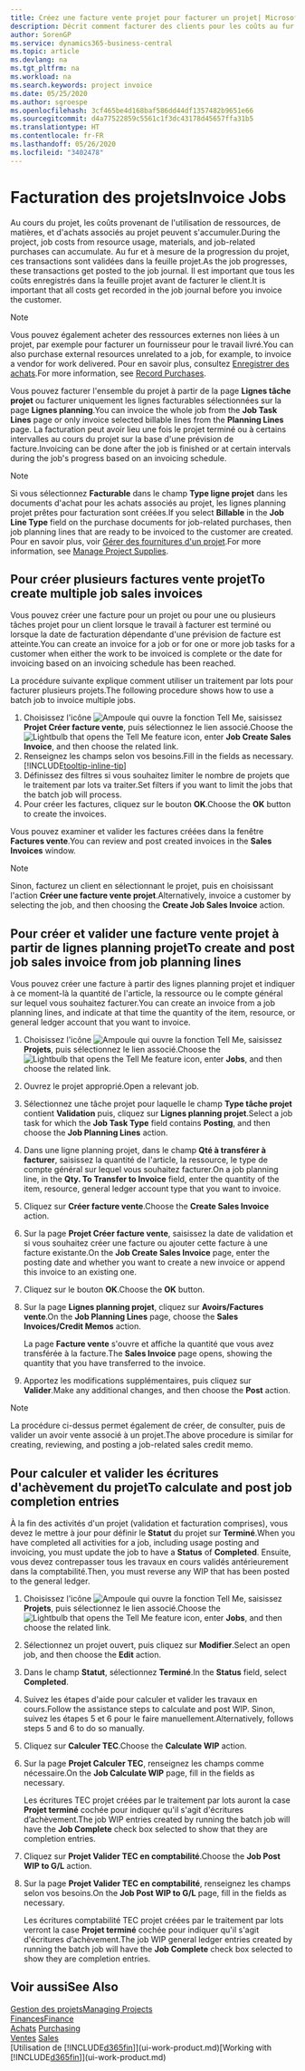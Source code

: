 ```yaml
---
title: Créez une facture vente projet pour facturer un projet| Microsoft Docs
description: Décrit comment facturer des clients pour les coûts au fur et à mesure de l'avancée du projet.
author: SorenGP
ms.service: dynamics365-business-central
ms.topic: article
ms.devlang: na
ms.tgt_pltfrm: na
ms.workload: na
ms.search.keywords: project invoice
ms.date: 05/25/2020
ms.author: sgroespe
ms.openlocfilehash: 3cf465be4d168baf586dd44df1357482b9651e66
ms.sourcegitcommit: d4a77522859c5561c1f3dc43178d45657ffa31b5
ms.translationtype: HT
ms.contentlocale: fr-FR
ms.lasthandoff: 05/26/2020
ms.locfileid: "3402478"
---
```

# <a name="invoice-jobs"></a><span data-ttu-id="2a7b4-103">Facturation des projets</span><span class="sxs-lookup"><span data-stu-id="2a7b4-103">Invoice Jobs</span></span>
<span data-ttu-id="2a7b4-104">Au cours du projet, les coûts provenant de l'utilisation de ressources, de matières, et d'achats associés au projet peuvent s'accumuler.</span><span class="sxs-lookup"><span data-stu-id="2a7b4-104">During the project, job costs from resource usage, materials, and job-related purchases can accumulate.</span></span> <span data-ttu-id="2a7b4-105">Au fur et à mesure de la progression du projet, ces transactions sont validées dans la feuille projet.</span><span class="sxs-lookup"><span data-stu-id="2a7b4-105">As the job progresses, these transactions get posted to the job journal.</span></span> <span data-ttu-id="2a7b4-106">Il est important que tous les coûts enregistrés dans la feuille projet avant de facturer le client.</span><span class="sxs-lookup"><span data-stu-id="2a7b4-106">It is important that all costs get recorded in the job journal before you invoice the customer.</span></span>

> [!NOTE]
> <span data-ttu-id="2a7b4-107">Vous pouvez également acheter des ressources externes non liées à un projet, par exemple pour facturer un fournisseur pour le travail livré.</span><span class="sxs-lookup"><span data-stu-id="2a7b4-107">You can also purchase external resources unrelated to a job, for example, to invoice a vendor for work delivered.</span></span> <span data-ttu-id="2a7b4-108">Pour en savoir plus, consultez [Enregistrer des achats](purchasing-how-record-purchases.md).</span><span class="sxs-lookup"><span data-stu-id="2a7b4-108">For more information, see [Record Purchases](purchasing-how-record-purchases.md).</span></span>

<span data-ttu-id="2a7b4-109">Vous pouvez facturer l'ensemble du projet à partir de la page **Lignes tâche projet** ou facturer uniquement les lignes facturables sélectionnées sur la page **Lignes planning**.</span><span class="sxs-lookup"><span data-stu-id="2a7b4-109">You can invoice the whole job from the **Job Task Lines** page or only invoice selected billable lines from the **Planning Lines** page.</span></span> <span data-ttu-id="2a7b4-110">La facturation peut avoir lieu une fois le projet terminé ou à certains intervalles au cours du projet sur la base d'une prévision de facture.</span><span class="sxs-lookup"><span data-stu-id="2a7b4-110">Invoicing can be done after the job is finished or at certain intervals during the job's progress based on an invoicing schedule.</span></span>

> [!NOTE]  
> <span data-ttu-id="2a7b4-111">Si vous sélectionnez **Facturable** dans le champ **Type ligne projet** dans les documents d'achat pour les achats associés au projet, les lignes planning projet prêtes pour facturation sont créées.</span><span class="sxs-lookup"><span data-stu-id="2a7b4-111">If you select **Billable** in the **Job Line Type** field on the purchase documents for job-related purchases, then job planning lines that are ready to be invoiced to the customer are created.</span></span> <span data-ttu-id="2a7b4-112">Pour en savoir plus, voir [Gérer des fournitures d'un projet](projects-how-manage-project-supplies.md).</span><span class="sxs-lookup"><span data-stu-id="2a7b4-112">For more information, see [Manage Project Supplies](projects-how-manage-project-supplies.md).</span></span>

## <a name="to-create-multiple-job-sales-invoices"></a><span data-ttu-id="2a7b4-113">Pour créer plusieurs factures vente projet</span><span class="sxs-lookup"><span data-stu-id="2a7b4-113">To create multiple job sales invoices</span></span>
<span data-ttu-id="2a7b4-114">Vous pouvez créer une facture pour un projet ou pour une ou plusieurs tâches projet pour un client lorsque le travail à facturer est terminé ou lorsque la date de facturation dépendante d'une prévision de facture est atteinte.</span><span class="sxs-lookup"><span data-stu-id="2a7b4-114">You can create an invoice for a job or for one or more job tasks for a customer when either the work to be invoiced is complete or the date for invoicing based on an invoicing schedule has been reached.</span></span>

<span data-ttu-id="2a7b4-115">La procédure suivante explique comment utiliser un traitement par lots pour facturer plusieurs projets.</span><span class="sxs-lookup"><span data-stu-id="2a7b4-115">The following procedure shows how to use a batch job to invoice multiple jobs.</span></span>  

1. <span data-ttu-id="2a7b4-116">Choisissez l'icône ![Ampoule qui ouvre la fonction Tell Me](media/ui-search/search_small.png "Dites-moi ce que vous voulez faire"), saisissez **Projet Créer facture vente**, puis sélectionnez le lien associé.</span><span class="sxs-lookup"><span data-stu-id="2a7b4-116">Choose the ![Lightbulb that opens the Tell Me feature](media/ui-search/search_small.png "Tell me what you want to do") icon, enter **Job Create Sales Invoice**, and then choose the related link.</span></span>  
2. <span data-ttu-id="2a7b4-117">Renseignez les champs selon vos besoins.</span><span class="sxs-lookup"><span data-stu-id="2a7b4-117">Fill in the fields as necessary.</span></span> [!INCLUDE[tooltip-inline-tip](includes/tooltip-inline-tip_md.md)]
3. <span data-ttu-id="2a7b4-118">Définissez des filtres si vous souhaitez limiter le nombre de projets que le traitement par lots va traiter.</span><span class="sxs-lookup"><span data-stu-id="2a7b4-118">Set filters if you want to limit the jobs that the batch job will process.</span></span>
4. <span data-ttu-id="2a7b4-119">Pour créer les factures, cliquez sur le bouton **OK**.</span><span class="sxs-lookup"><span data-stu-id="2a7b4-119">Choose the **OK** button to create the invoices.</span></span>  

<span data-ttu-id="2a7b4-120">Vous pouvez examiner et valider les factures créées dans la fenêtre **Factures vente**.</span><span class="sxs-lookup"><span data-stu-id="2a7b4-120">You can review and post created invoices in the **Sales Invoices** window.</span></span>

> [!NOTE]
> <span data-ttu-id="2a7b4-121">Sinon, facturez un client en sélectionnant le projet, puis en choisissant l'action **Créer une facture vente projet**.</span><span class="sxs-lookup"><span data-stu-id="2a7b4-121">Alternatively, invoice a customer by selecting the job, and then choosing the **Create Job Sales Invoice** action.</span></span> 

## <a name="to-create-and-post-job-sales-invoice-from-job-planning-lines"></a><span data-ttu-id="2a7b4-122">Pour créer et valider une facture vente projet à partir de lignes planning projet</span><span class="sxs-lookup"><span data-stu-id="2a7b4-122">To create and post job sales invoice from job planning lines</span></span>
<span data-ttu-id="2a7b4-123">Vous pouvez créer une facture à partir des lignes planning projet et indiquer à ce moment-là la quantité de l'article, la ressource ou le compte général sur lequel vous souhaitez facturer.</span><span class="sxs-lookup"><span data-stu-id="2a7b4-123">You can create an invoice from a job planning lines, and indicate at that time the quantity of the item, resource, or general ledger account that you want to invoice.</span></span>

1. <span data-ttu-id="2a7b4-124">Choisissez l'icône ![Ampoule qui ouvre la fonction Tell Me](media/ui-search/search_small.png "Dites-moi ce que vous voulez faire"), saisissez **Projets**, puis sélectionnez le lien associé.</span><span class="sxs-lookup"><span data-stu-id="2a7b4-124">Choose the ![Lightbulb that opens the Tell Me feature](media/ui-search/search_small.png "Tell me what you want to do") icon, enter **Jobs**, and then choose the related link.</span></span>
2. <span data-ttu-id="2a7b4-125">Ouvrez le projet approprié.</span><span class="sxs-lookup"><span data-stu-id="2a7b4-125">Open a relevant job.</span></span>
3. <span data-ttu-id="2a7b4-126">Sélectionnez une tâche projet pour laquelle le champ **Type tâche projet** contient **Validation** puis, cliquez sur **Lignes planning projet**.</span><span class="sxs-lookup"><span data-stu-id="2a7b4-126">Select a job task for which the **Job Task Type** field contains **Posting**, and then choose the **Job Planning Lines** action.</span></span>  
4. <span data-ttu-id="2a7b4-127">Dans une ligne planning projet, dans le champ **Qté à transférer à facturer**, saisissez la quantité de l'article, la ressource, le type de compte général sur lequel vous souhaitez facturer.</span><span class="sxs-lookup"><span data-stu-id="2a7b4-127">On a job planning line, in the **Qty. To Transfer to Invoice** field, enter the quantity of the item, resource, general ledger account type that you want to invoice.</span></span>  
5. <span data-ttu-id="2a7b4-128">Cliquez sur **Créer facture vente**.</span><span class="sxs-lookup"><span data-stu-id="2a7b4-128">Choose the **Create Sales Invoice** action.</span></span>
6. <span data-ttu-id="2a7b4-129">Sur la page **Projet Créer facture vente**, saisissez la date de validation et si vous souhaitez créer une facture ou ajouter cette facture à une facture existante.</span><span class="sxs-lookup"><span data-stu-id="2a7b4-129">On the **Job Create Sales Invoice** page, enter the posting date and whether you want to create a new invoice or append this invoice to an existing one.</span></span>
7. <span data-ttu-id="2a7b4-130">Cliquez sur le bouton **OK**.</span><span class="sxs-lookup"><span data-stu-id="2a7b4-130">Choose the **OK** button.</span></span>  
8. <span data-ttu-id="2a7b4-131">Sur la page **Lignes planning projet**, cliquez sur **Avoirs/Factures vente**.</span><span class="sxs-lookup"><span data-stu-id="2a7b4-131">On the **Job Planning Lines** page, choose the **Sales Invoices/Credit Memos** action.</span></span>

    <span data-ttu-id="2a7b4-132">La page **Facture vente** s'ouvre et affiche la quantité que vous avez transférée à la facture.</span><span class="sxs-lookup"><span data-stu-id="2a7b4-132">The **Sales Invoice** page opens, showing the quantity that you have transferred to the invoice.</span></span>
9. <span data-ttu-id="2a7b4-133">Apportez les modifications supplémentaires, puis cliquez sur **Valider**.</span><span class="sxs-lookup"><span data-stu-id="2a7b4-133">Make any additional changes, and then choose the **Post** action.</span></span>

> [!NOTE]  
>   <span data-ttu-id="2a7b4-134">La procédure ci-dessus permet également de créer, de consulter, puis de valider un avoir vente associé à un projet.</span><span class="sxs-lookup"><span data-stu-id="2a7b4-134">The above procedure is similar for creating, reviewing, and posting a job-related sales credit memo.</span></span>

## <a name="to-calculate-and-post-job-completion-entries"></a><span data-ttu-id="2a7b4-135">Pour calculer et valider les écritures d'achèvement du projet</span><span class="sxs-lookup"><span data-stu-id="2a7b4-135">To calculate and post job completion entries</span></span>
<span data-ttu-id="2a7b4-136">À la fin des activités d'un projet (validation et facturation comprises), vous devez le mettre à jour pour définir le **Statut** du projet sur **Terminé**.</span><span class="sxs-lookup"><span data-stu-id="2a7b4-136">When you have completed all activities for a job, including usage posting and invoicing, you must update the job to have a **Status** of **Completed**.</span></span> <span data-ttu-id="2a7b4-137">Ensuite, vous devez contrepasser tous les travaux en cours validés antérieurement dans la comptabilité.</span><span class="sxs-lookup"><span data-stu-id="2a7b4-137">Then, you must reverse any WIP that has been posted to the general ledger.</span></span>

1. <span data-ttu-id="2a7b4-138">Choisissez l'icône ![Ampoule qui ouvre la fonction Tell Me](media/ui-search/search_small.png "Dites-moi ce que vous voulez faire"), saisissez **Projets**, puis sélectionnez le lien associé.</span><span class="sxs-lookup"><span data-stu-id="2a7b4-138">Choose the ![Lightbulb that opens the Tell Me feature](media/ui-search/search_small.png "Tell me what you want to do") icon, enter **Jobs**, and then choose the related link.</span></span>  
2. <span data-ttu-id="2a7b4-139">Sélectionnez un projet ouvert, puis cliquez sur **Modifier**.</span><span class="sxs-lookup"><span data-stu-id="2a7b4-139">Select an open job, and then choose the **Edit** action.</span></span>
3. <span data-ttu-id="2a7b4-140">Dans le champ **Statut**, sélectionnez **Terminé**.</span><span class="sxs-lookup"><span data-stu-id="2a7b4-140">In the **Status** field, select **Completed**.</span></span>
4. <span data-ttu-id="2a7b4-141">Suivez les étapes d'aide pour calculer et valider les travaux en cours.</span><span class="sxs-lookup"><span data-stu-id="2a7b4-141">Follow the assistance steps to calculate and post WIP.</span></span> <span data-ttu-id="2a7b4-142">Sinon, suivez les étapes 5 et 6 pour le faire manuellement.</span><span class="sxs-lookup"><span data-stu-id="2a7b4-142">Alternatively, follows steps 5 and 6 to do so manually.</span></span>  
5. <span data-ttu-id="2a7b4-143">Cliquez sur **Calculer TEC**.</span><span class="sxs-lookup"><span data-stu-id="2a7b4-143">Choose the **Calculate WIP** action.</span></span>
6. <span data-ttu-id="2a7b4-144">Sur la page **Projet Calculer TEC**, renseignez les champs comme nécessaire.</span><span class="sxs-lookup"><span data-stu-id="2a7b4-144">On the **Job Calculate WIP** page, fill in the fields as necessary.</span></span>  

     <span data-ttu-id="2a7b4-145">Les écritures TEC projet créées par le traitement par lots auront la case **Projet terminé** cochée pour indiquer qu'il s'agit d'écritures d’achèvement.</span><span class="sxs-lookup"><span data-stu-id="2a7b4-145">The job WIP entries created by running the batch job will have the **Job Complete** check box selected to show that they are completion entries.</span></span>  
7. <span data-ttu-id="2a7b4-146">Cliquez sur **Projet Valider TEC en comptabilité**.</span><span class="sxs-lookup"><span data-stu-id="2a7b4-146">Choose the **Job Post WIP to G/L** action.</span></span>
8. <span data-ttu-id="2a7b4-147">Sur la page **Projet Valider TEC en comptabilité**, renseignez les champs selon vos besoins.</span><span class="sxs-lookup"><span data-stu-id="2a7b4-147">On the **Job Post WIP to G/L** page, fill in the fields as necessary.</span></span>  

     <span data-ttu-id="2a7b4-148">Les écritures comptabilité TEC projet créées par le traitement par lots verront la case **Projet terminé** cochée pour indiquer qu'il s'agit d'écritures d’achèvement.</span><span class="sxs-lookup"><span data-stu-id="2a7b4-148">The job WIP general ledger entries created by running the batch job will have the **Job Complete** check box selected to show they are completion entries.</span></span>

## <a name="see-also"></a><span data-ttu-id="2a7b4-149">Voir aussi</span><span class="sxs-lookup"><span data-stu-id="2a7b4-149">See Also</span></span>
[<span data-ttu-id="2a7b4-150">Gestion des projets</span><span class="sxs-lookup"><span data-stu-id="2a7b4-150">Managing Projects</span></span>](projects-manage-projects.md)  
[<span data-ttu-id="2a7b4-151">Finances</span><span class="sxs-lookup"><span data-stu-id="2a7b4-151">Finance</span></span>](finance.md)  
<span data-ttu-id="2a7b4-152">[Achats](purchasing-manage-purchasing.md)       </span><span class="sxs-lookup"><span data-stu-id="2a7b4-152">[Purchasing](purchasing-manage-purchasing.md)       </span></span>  
<span data-ttu-id="2a7b4-153">[Ventes](sales-manage-sales.md)    </span><span class="sxs-lookup"><span data-stu-id="2a7b4-153">[Sales](sales-manage-sales.md)    </span></span>  
<span data-ttu-id="2a7b4-154">[Utilisation de [!INCLUDE[d365fin](includes/d365fin_md.md)]](ui-work-product.md)</span><span class="sxs-lookup"><span data-stu-id="2a7b4-154">[Working with [!INCLUDE[d365fin](includes/d365fin_md.md)]](ui-work-product.md)</span></span>  

